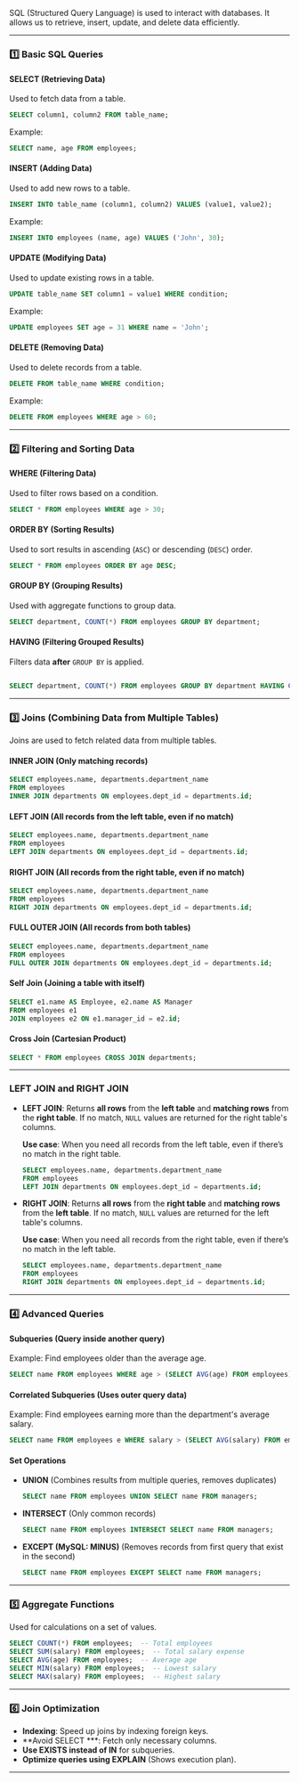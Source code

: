 
SQL (Structured Query Language) is used to interact with databases. It allows us to retrieve, insert, update, and delete data efficiently.

---
### **1️⃣ Basic SQL Queries**

#### **SELECT (Retrieving Data)**

Used to fetch data from a table.

```sql
SELECT column1, column2 FROM table_name;
```

Example:

```sql
SELECT name, age FROM employees;
```

#### **INSERT (Adding Data)**

Used to add new rows to a table.

```sql
INSERT INTO table_name (column1, column2) VALUES (value1, value2);
```

Example:

```sql
INSERT INTO employees (name, age) VALUES ('John', 30);
```

#### **UPDATE (Modifying Data)**

Used to update existing rows in a table.

```sql
UPDATE table_name SET column1 = value1 WHERE condition;
```

Example:

```sql
UPDATE employees SET age = 31 WHERE name = 'John';
```

#### **DELETE (Removing Data)**

Used to delete records from a table.

```sql
DELETE FROM table_name WHERE condition;
```

Example:

```sql
DELETE FROM employees WHERE age > 60;
```

---

### **2️⃣ Filtering and Sorting Data**

#### **WHERE (Filtering Data)**

Used to filter rows based on a condition.

```sql
SELECT * FROM employees WHERE age > 30;
```

#### **ORDER BY (Sorting Results)**

Used to sort results in ascending (`ASC`) or descending (`DESC`) order.

```sql
SELECT * FROM employees ORDER BY age DESC;
```

#### **GROUP BY (Grouping Results)**

Used with aggregate functions to group data.

```sql
SELECT department, COUNT(*) FROM employees GROUP BY department;
```

#### **HAVING (Filtering Grouped Results)**

Filters data **after** `GROUP BY` is applied.

```sql

SELECT department, COUNT(*) FROM employees GROUP BY department HAVING COUNT(*) > 5;
```

---

### **3️⃣ Joins (Combining Data from Multiple Tables)**

Joins are used to fetch related data from multiple tables.

#### **INNER JOIN** (Only matching records)

```sql
SELECT employees.name, departments.department_name
FROM employees
INNER JOIN departments ON employees.dept_id = departments.id;
```

#### **LEFT JOIN** (All records from the left table, even if no match)

```sql
SELECT employees.name, departments.department_name
FROM employees
LEFT JOIN departments ON employees.dept_id = departments.id;
```

#### **RIGHT JOIN** (All records from the right table, even if no match)

```sql
SELECT employees.name, departments.department_name
FROM employees
RIGHT JOIN departments ON employees.dept_id = departments.id;
```

#### **FULL OUTER JOIN** (All records from both tables)

```sql
SELECT employees.name, departments.department_name
FROM employees
FULL OUTER JOIN departments ON employees.dept_id = departments.id;
```

#### **Self Join** (Joining a table with itself)

```sql
SELECT e1.name AS Employee, e2.name AS Manager
FROM employees e1
JOIN employees e2 ON e1.manager_id = e2.id;
```

#### **Cross Join** (Cartesian Product)

```sql
SELECT * FROM employees CROSS JOIN departments;
```

---
### LEFT JOIN and RIGHT JOIN

- **LEFT JOIN**: Returns **all rows** from the **left table** and **matching rows** from the **right table**. If no match, `NULL` values are returned for the right table's columns.
    
    **Use case**: When you need all records from the left table, even if there’s no match in the right table.
    
    ```sql
    SELECT employees.name, departments.department_name
    FROM employees
    LEFT JOIN departments ON employees.dept_id = departments.id;
    ```
    
- **RIGHT JOIN**: Returns **all rows** from the **right table** and **matching rows** from the **left table**. If no match, `NULL` values are returned for the left table's columns.
    
    **Use case**: When you need all records from the right table, even if there’s no match in the left table.
    
    ```sql
    SELECT employees.name, departments.department_name
    FROM employees
    RIGHT JOIN departments ON employees.dept_id = departments.id;
    ```
    

---

### **4️⃣ Advanced Queries**

#### **Subqueries (Query inside another query)**

Example: Find employees older than the average age.

```sql
SELECT name FROM employees WHERE age > (SELECT AVG(age) FROM employees);
```

#### **Correlated Subqueries (Uses outer query data)**

Example: Find employees earning more than the department's average salary.

```sql
SELECT name FROM employees e WHERE salary > (SELECT AVG(salary) FROM employees WHERE dept_id = e.dept_id);
```

#### **Set Operations**

- **UNION** (Combines results from multiple queries, removes duplicates)
    
    ```sql
    SELECT name FROM employees UNION SELECT name FROM managers;
    ```
    
- **INTERSECT** (Only common records)
    
    ```sql
    SELECT name FROM employees INTERSECT SELECT name FROM managers;
    ```
    
- **EXCEPT (MySQL: MINUS)** (Removes records from first query that exist in the second)
    
    ```sql
    SELECT name FROM employees EXCEPT SELECT name FROM managers;
    ```
    

---

### **5️⃣ Aggregate Functions**

Used for calculations on a set of values.

```sql
SELECT COUNT(*) FROM employees;  -- Total employees
SELECT SUM(salary) FROM employees;  -- Total salary expense
SELECT AVG(age) FROM employees;  -- Average age
SELECT MIN(salary) FROM employees;  -- Lowest salary
SELECT MAX(salary) FROM employees;  -- Highest salary
```

---

### **6️⃣ Join Optimization**

- **Indexing**: Speed up joins by indexing foreign keys.
- **Avoid SELECT ***: Fetch only necessary columns.
- **Use EXISTS instead of IN** for subqueries.
- **Optimize queries using EXPLAIN** (Shows execution plan).

---

